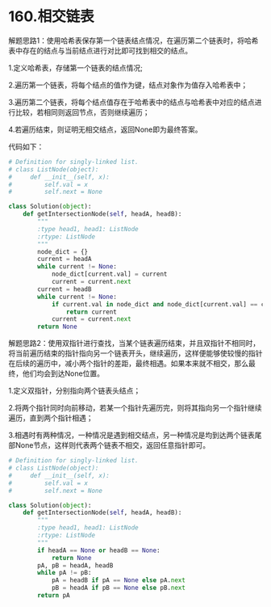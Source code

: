 # 160.相交链表

解题思路1：使用哈希表保存第一个链表结点情况，在遍历第二个链表时，将哈希表中存在的结点与当前结点进行对比即可找到相交的结点。

1.定义哈希表，存储第一个链表的结点情况;

2.遍历第一个链表，将每个结点的值作为键，结点对象作为值存入哈希表中；

3.遍历第二个链表，将每个结点值存在于哈希表中的结点与哈希表中对应的结点进行比较，若相同则返回节点，否则继续遍历；

4.若遍历结束，则证明无相交结点，返回None即为最终答案。

代码如下：

```python
# Definition for singly-linked list.
# class ListNode(object):
#     def __init__(self, x):
#         self.val = x
#         self.next = None

class Solution(object):
    def getIntersectionNode(self, headA, headB):
        """
        :type head1, head1: ListNode
        :rtype: ListNode
        """
        node_dict = {}
        current = headA
        while current != None:
            node_dict[current.val] = current
            current = current.next
        current = headB
        while current != None:
            if current.val in node_dict and node_dict[current.val] == current:
                return current
            current = current.next
        return None
```

解题思路2：使用双指针进行查找，当某个链表遍历结束，并且双指针不相同时，将当前遍历结束的指针指向另一个链表开头，继续遍历，这样便能够使较慢的指针在后续的遍历中，减小两个指针的差距，最终相遇。如果本来就不相交，那么最终，他们均会到达None位置。

1.定义双指针，分别指向两个链表头结点；

2.将两个指针同时向前移动，若某一个指针先遍历完，则将其指向另一个指针继续遍历，直到两个指针相遇；

3.相遇时有两种情况，一种情况是遇到相交结点，另一种情况是均到达两个链表尾部None节点，这样则代表两个链表不相交，返回任意指针即可。

```python
# Definition for singly-linked list.
# class ListNode(object):
#     def __init__(self, x):
#         self.val = x
#         self.next = None

class Solution(object):
    def getIntersectionNode(self, headA, headB):
        """
        :type head1, head1: ListNode
        :rtype: ListNode
        """
        if headA == None or headB == None:
            return None
        pA, pB = headA, headB
        while pA != pB:
            pA = headB if pA == None else pA.next
            pB = headA if pB == None else pB.next
        return pA
```
